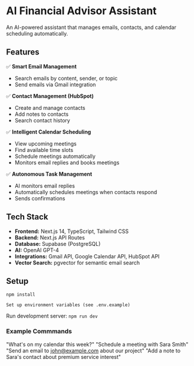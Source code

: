 # AI Financial Advisor Assistant

An AI-powered assistant that manages emails, contacts, and calendar scheduling automatically.

## Features

✅ **Smart Email Management**
- Search emails by content, sender, or topic
- Send emails via Gmail integration

✅ **Contact Management (HubSpot)**
- Create and manage contacts
- Add notes to contacts
- Search contact history

✅ **Intelligent Calendar Scheduling**
- View upcoming meetings
- Find available time slots
- Schedule meetings automatically
- Monitors email replies and books meetings

✅ **Autonomous Task Management**
- AI monitors email replies
- Automatically schedules meetings when contacts respond
- Sends confirmations

## Tech Stack

- **Frontend:** Next.js 14, TypeScript, Tailwind CSS
- **Backend:** Next.js API Routes
- **Database:** Supabase (PostgreSQL)
- **AI:** OpenAI GPT-4
- **Integrations:** Gmail API, Google Calendar API, HubSpot API
- **Vector Search:** pgvector for semantic email search

## Setup


```npm install```

```Set up environment variables (see .env.example)```

Run development server: ```npm run dev```

### Example Commmands
"What's on my calendar this week?"
"Schedule a meeting with Sara Smith"
"Send an email to john@example.com about our project"
"Add a note to Sara's contact about premium service interest"